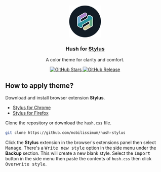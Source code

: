 <p align="center">
  <img alt="Hush Logo" src="assets/logo.png" width="100" height="100">
</p>

<h3 align="center">Hush for <a href="https://chromewebstore.google.com/detail/stylus/clngdbkpkpeebahjckkjfobafhncgmne" target="_blank">Stylus</a></h3>

<p align="center">A color theme for clarity and comfort.</p>

<p align="center">
  <a href="https://github.com/nobilissimum/hush-stylus/stargazers">
    <img alt="GitHub Stars" src="https://img.shields.io/github/stars/nobilissimum/hush-stylus?colorA=202733&colorB=cec999&style=for-the-badge">
  </a>
  <a href="https://github.com/nobilissimum/hush-stylus/releases">
    <img alt="GitHub Release" src="https://img.shields.io/github/v/release/nobilissimum/hush-stylus?colorA=202733&colorB=65a884&style=for-the-badge">
  </a>
</p>

## How to apply theme?

Download and install browser extension **Stylus**.

- <a href="https://chromewebstore.google.com/detail/stylus/clngdbkpkpeebahjckkjfobafhncgmne" target="_blank">Stylus for Chrome</a>
- <a href="https://addons.mozilla.org/en-US/firefox/addon/styl-us" target="_blank">Stylus for Firefox</a>

Clone the repository or download the `hush.css` file.

```sh
git clone https://github.com/nobilissimum/hush-stylus
```

Click the **Stylus** extension in the browser's extensions panel then select <kbd>Manage</kbd>. There's a <kbd>Write new style</kbd> option in the side menu under the **Backup** section. This will create a new blank style. Select the <kbd>Import</kbd> button in the side menu then paste the contents of `hush.css` then click <kbd>Overwrite style</kbd>.
